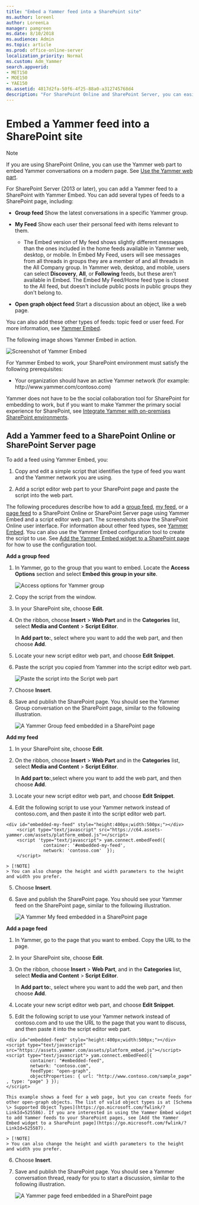 ```yaml
---
title: "Embed a Yammer feed into a SharePoint site"
ms.author: loreenl
author: LoreenLa
manager: pamgreen
ms.date: 8/10/2018
ms.audience: Admin
ms.topic: article
ms.prod: office-online-server
localization_priority: Normal
ms.custom: Adm_Yammer
search.appverid:
- MET150
- MOE150
- YAE150
ms.assetid: 4817d2fa-50f6-4f25-88a0-a312745768d4
description: "For SharePoint Online and SharePoint Server, you can easily add a Yammer feed to a SharePoint with Yammer Embed. Add group, my, or open graph object feeds."
---
```


# Embed a Yammer feed into a SharePoint site

> [!NOTE]
> If you are using SharePoint Online, you can use the Yammer web part to embed Yammer conversations on a modern page. See [Use the Yammer web part](https://support.office.com/article/a53cfa0c-3d09-42c8-a286-1038a81c59da). 
  
For SharePoint Server (2013 or later), you can add a Yammer feed to a SharePoint with Yammer Embed. You can add several types of feeds to a SharePoint page, including:
  
- **Group feed** Show the latest conversations in a specific Yammer group. 
    
- **My Feed** Show each user their personal feed with items relevant to them. 
    - The Embed version of My feed shows slightly different messages than the ones included in the home feeds available in Yammer web, desktop, or mobile. In Embed My Feed, users will see messages from all threads in groups they are a member of and all threads in the All Company group. In Yammer web, desktop, and mobile, users can select **Discovery**, **All**, or **Following** feeds, but these aren't available in Embed. The Embed My Feed/Home feed type is closest to the All feed, but doesn't include public posts in public groups they don't belong to.
    
- **Open graph object feed** Start a discussion about an object, like a web page. 
    
You can also add these other types of feeds: topic feed or user feed. For more information, see [Yammer Embed](https://go.microsoft.com/fwlink/?LinkID=524147).
  
The following image shows Yammer Embed in action.
  
![Screenshot of Yammer Embed](../media/597a2417-e2d6-4fea-8675-4d91a8be3b57.png)
  
For Yammer Embed to work, your SharePoint environment must satisfy the following prerequisites:
  
- Your organization should have an active Yammer network (for example: http&#58;//www&#46;yammer&#46;com/contoso&#46;com)
    
Yammer does not have to be the social collaboration tool for SharePoint for embedding to work, but if you want to make Yammer the primary social experience for SharePoint, see [Integrate Yammer with on-premises SharePoint environments](https://go.microsoft.com/fwlink/?LinkID=524180).
  
## Add a Yammer feed to a SharePoint Online or SharePoint Server page
<a name="AddFeed"> </a>

To add a feed using Yammer Embed, you:
  
1. Copy and edit a simple script that identifies the type of feed you want and the Yammer network you are using.
    
2. Add a script editor web part to your SharePoint page and paste the script into the web part.
    
The following procedures describe how to add a [group feed](embed-a-feed-into-a-sharepoint-site.md#GroupFeed), [my feed](embed-a-feed-into-a-sharepoint-site.md#MyFeed), or a [page feed](embed-a-feed-into-a-sharepoint-site.md#Pagefeed) to a SharePoint Online or SharePoint Server page using Yammer Embed and a script editor web part. The screenshots show the SharePoint Online user interface. For information about other feed types, see [Yammer Embed](https://go.microsoft.com/fwlink/?LinkID=524147). You can also use the Yammer Embed configuration tool to create the script to use. See [Add the Yammer Embed widget to a SharePoint page](https://go.microsoft.com/fwlink/?LinkID=525587) for how to use the configuration tool. 
  
 **Add a group feed**
  
1. In Yammer, go to the group that you want to embed. Locate the **Access Options** section and select **Embed this group in your site**.
    
    ![Access options for Yammer group](../media/a0bdb091-2d21-4041-adaf-bb66da668c64.png)
  
2. Copy the script from the window.
    
3. In your SharePoint site, choose **Edit**.
    
4. On the ribbon, choose **Insert** \> **Web Part** and in the **Categories** list, select **Media and Content** \> **Script Editor**.
    
    In **Add part to:**, select where you want to add the web part, and then choose **Add**.
    
5. Locate your new script editor web part, and choose **Edit Snippet**.
    
6. Paste the script you copied from Yammer into the script editor web part.
    
    ![Paste the script into the Script web part](../media/f9a3678b-0e05-4a66-ba6a-2f66a2e72495.png)
  
7. Choose **Insert**.
    
8. Save and publish the SharePoint page. You should see the Yammer Group conversation on the SharePoint page, similar to the following illustration.
    
    ![A Yammer Group feed embedded in a SharePoint page](../media/32c47bac-4d75-4364-99b3-f3edc7f9e6a3.png)
  
 **Add my feed**
  
1. In your SharePoint site, choose **Edit**.
    
2. On the ribbon, choose **Insert** \> **Web Part** and in the **Categories** list, select **Media and Content** \> **Script Editor**.
    
    In **Add part to:**,select where you want to add the web part, and then choose **Add**.
    
3. Locate your new script editor web part, and choose **Edit Snippet**.
    
4. Edit the following script to use your Yammer network instead of contoso.com, and then paste it into the script editor web part.
    
  ```
  <div id="embedded-my-feed" style="height:400px;width:500px;"></div> 
      <script type="text/javascript" src="https://c64.assets-yammer.com/assets/platform_embed.js"></script>
      <script 'type="text/javascript"> yam.connect.embedFeed({  
                container: '#embedded-my-feed',
                network: 'contoso.com'  });
      </script>
  
  ```

    > [!NOTE]
    > You can also change the height and width parameters to the height and width you prefer. 
  
5. Choose **Insert**.
    
6. Save and publish the SharePoint page. You should see your Yammer feed on the SharePoint page, similar to the following illustration.
    
    ![A Yammer My feed embedded in a SharePoint page](../media/4f5e2604-f68b-4c5b-8bfe-dfdb41ce32c9.png)
  
 **Add a page feed**
  
1. In Yammer, go to the page that you want to embed. Copy the URL to the page.
    
2. In your SharePoint site, choose **Edit**.
    
3. On the ribbon, choose **Insert** \> **Web Part**, and in the **Categories** list, select **Media and Content** \> **Script Editor**.
    
    In **Add part to:**, select where you want to add the web part, and then choose **Add**.
    
4. Locate your new script editor web part, and choose **Edit Snippet**.
    
5. Edit the following script to use your Yammer network instead of contoso.com and to use the URL to the page that you want to discuss, and then paste it into the script editor web part.
    
  ```
  <div id="embedded-feed" style="height:400px;width:500px;"></div> 
  <script type="text/javascript" src="https://assets.yammer.com/assets/platform_embed.js"></script> 
  <script type="text/javascript"> yam.connect.embedFeed({
           container: "#embedded-feed", 
           network: "contoso.com", 
           feedType: "open-graph", 
           objectProperties: { url: "http://www.contoso.com/sample_page" , type: "page" } }); 
  </script>
  
  ```

    This example shows a feed for a web page, but you can create feeds for other open-graph objects. The list of valid object types is at [Schema \> Supported Object Types](https://go.microsoft.com/fwlink/?LinkId=525586). If you are interested in using the Yammer Embed widget to add Yammer feeds to your SharePoint pages, see [Add the Yammer Embed widget to a SharePoint page](https://go.microsoft.com/fwlink/?LinkId=525587).
    
    > [!NOTE]
    > You can also change the height and width parameters to the height and width you prefer. 
  
6. Choose **Insert**.
    
7. Save and publish the SharePoint page. You should see a Yammer conversation thread, ready for you to start a discussion, similar to the following illustration.
    
    ![A Yammer page feed embedded in a SharePoint page](../media/b8697f24-f3f8-4817-8d9d-a39362008fa3.png)